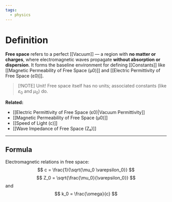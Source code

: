 ```yaml
---
tags:
  - physics
---
```

# Definition
**Free space** refers to a perfect [[Vacuum]] — a region with **no matter or charges**, where electromagnetic waves propagate **without absorption or dispersion**. It forms the baseline environment for defining [[Constants]] like [[Magnetic Permeability of Free Space (μ0)]] and [[Electric Permittivity of Free Space (ε0)]].

> [!NOTE] Unit!
> Free space itself has no units; associated constants (like $\varepsilon_0$ and $\mu_0$) do.

**Related:**  
- [[Electric Permittivity of Free Space (ε0)|Vacuum Permittivity]]  
- [[Magnetic Permeability of Free Space (μ0)]]  
- [[Speed of Light (c)]]  
- [[Wave Impedance of Free Space (Z₀)]]  

---

## Formula
Electromagnetic relations in free space:
$$
c = \frac{1}{\sqrt{\mu_0 \varepsilon_0}}
$$
$$
Z_0 = \sqrt{\frac{\mu_0}{\varepsilon_0}}
$$
and
$$
k_0 = \frac{\omega}{c}
$$
